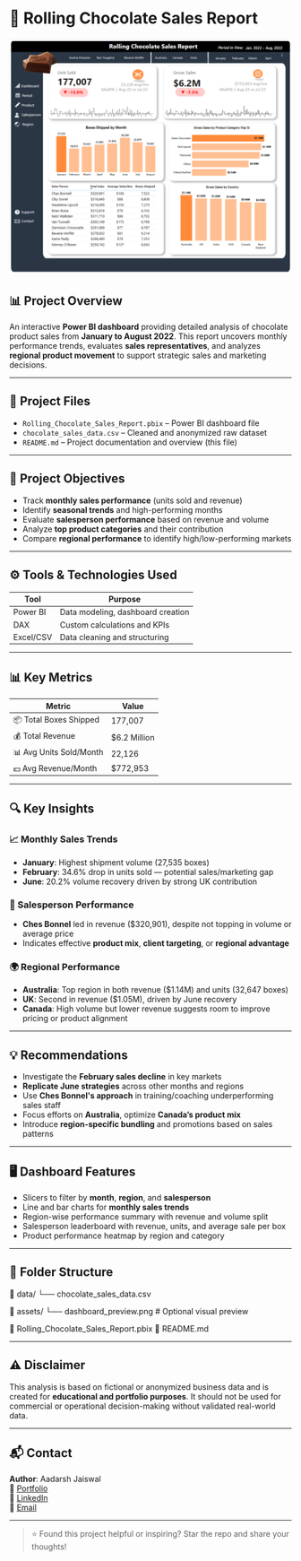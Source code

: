 # 🍫 Rolling Chocolate Sales Report

![Power BI Dashboard](https://github.com/aadarshjaiswalvns/Rolling-Chocolate-Sales-Report/blob/main/dashboard.png)

## 📊 Project Overview

An interactive **Power BI dashboard** providing detailed analysis of chocolate product sales from **January to August 2022**. This report uncovers monthly performance trends, evaluates **sales representatives**, and analyzes **regional product movement** to support strategic sales and marketing decisions.

---

## 📁 Project Files

- `Rolling_Chocolate_Sales_Report.pbix` – Power BI dashboard file  
- `chocolate_sales_data.csv` – Cleaned and anonymized raw dataset  
- `README.md` – Project documentation and overview (this file)

---

## 🎯 Project Objectives

- Track **monthly sales performance** (units sold and revenue)
- Identify **seasonal trends** and high-performing months
- Evaluate **salesperson performance** based on revenue and volume
- Analyze **top product categories** and their contribution
- Compare **regional performance** to identify high/low-performing markets

---

## ⚙️ Tools & Technologies Used

| Tool        | Purpose                               |
|-------------|----------------------------------------|
| Power BI    | Data modeling, dashboard creation      |
| DAX         | Custom calculations and KPIs           |
| Excel/CSV   | Data cleaning and structuring          |

---

## 📊 Key Metrics

| Metric                   | Value          |
|--------------------------|----------------|
| 📦 Total Boxes Shipped   | 177,007        |
| 💰 Total Revenue         | $6.2 Million   |
| 📊 Avg Units Sold/Month  | 22,126         |
| 💵 Avg Revenue/Month     | $772,953       |

---

## 🔍 Key Insights

### 📈 Monthly Sales Trends
- **January**: Highest shipment volume (27,535 boxes)  
- **February**: 34.6% drop in units sold — potential sales/marketing gap  
- **June**: 20.2% volume recovery driven by strong UK contribution

### 👤 Salesperson Performance
- **Ches Bonnel** led in revenue ($320,901), despite not topping in volume or average price  
- Indicates effective **product mix**, **client targeting**, or **regional advantage**

### 🌍 Regional Performance
- **Australia**: Top region in both revenue ($1.14M) and units (32,647 boxes)  
- **UK**: Second in revenue ($1.05M), driven by June recovery  
- **Canada**: High volume but lower revenue suggests room to improve pricing or product alignment

---

## 💡 Recommendations

- Investigate the **February sales decline** in key markets  
- **Replicate June strategies** across other months and regions  
- Use **Ches Bonnel's approach** in training/coaching underperforming sales staff  
- Focus efforts on **Australia**, optimize **Canada’s product mix**  
- Introduce **region-specific bundling** and promotions based on sales patterns

---

## 🖥️ Dashboard Features

- Slicers to filter by **month**, **region**, and **salesperson**  
- Line and bar charts for **monthly sales trends**  
- Region-wise performance summary with revenue and volume split  
- Salesperson leaderboard with revenue, units, and average sale per box  
- Product performance heatmap by region and category

---

## 📂 Folder Structure

📁 data/
└── chocolate_sales_data.csv

📁 assets/
└── dashboard_preview.png # Optional visual preview

📄 Rolling_Chocolate_Sales_Report.pbix
📄 README.md


---

## ⚠️ Disclaimer

This analysis is based on fictional or anonymized business data and is created for **educational and portfolio purposes**. It should not be used for commercial or operational decision-making without validated real-world data.

---

## 📬 Contact

**Author**: Aadarsh Jaiswal  
🔗 [Portfolio](https://aadarshjaiswalvns.github.io/Data-Analytics-Portfolio)  
💼 [LinkedIn](https://www.linkedin.com/in/aadarsh-jaiswal/)  
📧 [Email](mailto:aadarshjaiswal.vns@gmail.com)

---

> ⭐ Found this project helpful or inspiring? Star the repo and share your thoughts!
